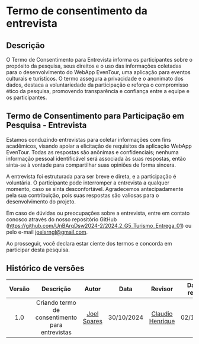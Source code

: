 # Termo de consentimento da entrevista

## Descrição

O Termo de Consentimento para Entrevista informa os participantes sobre o propósito da pesquisa, seus direitos e o uso das informações coletadas para o desenvolvimento do WebApp EvenTour, uma aplicação para eventos culturais e turísticos. O termo assegura a privacidade e o anonimato dos dados, destaca a voluntariedade da participação e reforça o compromisso ético da pesquisa, promovendo transparência e confiança entre a equipe e os participantes.

## Termo de Consentimento para Participação em Pesquisa - Entrevista


Estamos conduzindo entrevistas para coletar informações com fins acadêmicos, visando apoiar a elicitação de requisitos da aplicação WebApp EvenTour. Todas as respostas são anônimas e confidenciais; nenhuma informação pessoal identificável será associada às suas respostas, então sinta-se à vontade para compartilhar suas opiniões de forma sincera.

A entrevista foi estruturada para ser breve e direta, e a participação é voluntária. O participante pode interromper a entrevista a qualquer momento, caso se sinta desconfortável. Agradecemos antecipadamente pela sua contribuição, pois suas respostas são valiosas para o desenvolvimento do projeto.

Em caso de dúvidas ou preocupações sobre a entrevista, entre em contato conosco através do nosso repositório GitHub (https://github.com/UnBArqDsw2024-2/2024.2_G5_Turismo_Entrega_01) ou pelo e-mail joelsrngl@gmail.com.

Ao prosseguir, você declara estar ciente dos termos e concorda em participar desta pesquisa.

## Histórico de versões

| Versão |   Descrição         |     Autor      |      Data      |   Revisor     |    Data de revisão    |  
|:------:|:-------------------:|:--------------:|:--------------:|:-------------:|:---------------------:|
| 1.0    | Criando termo de consentimento para entrevistas | [Joel Soares](https://github.com/JoelSRangel) | 30/10/2024 |  [Claudio Henrique](https://github.com/claudiohsc) | 02/11/2024 |
